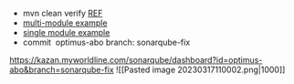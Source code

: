 - mvn clean verify [REF](https://docs.sonarqube.org/latest/analyzing-source-code/test-coverage/java-test-coverage/)
- [multi-module example](https://github.com/SonarSource/sonar-scanning-examples/tree/master/sonarqube-scanner-maven/maven-multimodule)
- [single module example](https://github.com/SonarSource/sonar-scanning-examples/tree/master/sonarqube-scanner-maven/maven-basic)
- commit  optimus-abo branch: sonarqube-fix

https://kazan.myworldline.com/sonarqube/dashboard?id=optimus-abo&branch=sonarqube-fix
![[Pasted image 20230317110002.png|1000]]